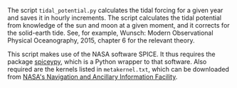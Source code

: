 The script `tidal_potential.py` calculates the tidal forcing for a given year and saves it in hourly increments. The script calculates the tidal potential from knowledge of the sun and moon at a given moment, and it corrects for the solid-earth tide. See, for example, Wunsch: Modern Observational Physical Oceanography, 2015, chapter 6 for the relevant theory.

This script makes use of the NASA software SPICE. It thus requires the package [spiceypy](https://github.com/AndrewAnnex/SpiceyPy), which is a Python wrapper to that software. Also required are the kernels listed in `metakernel.txt`, which can be downloaded from [NASA's Navigation and Ancillary Information Facility](https://naif.jpl.nasa.gov/pub/naif/generic_kernels/).

